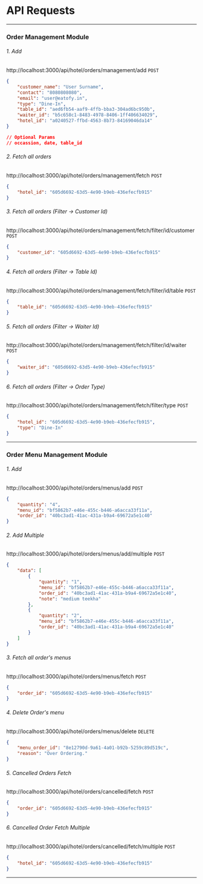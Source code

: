 # API Requests

----------------------------------------------------------------------------------

### Order Management Module

###### 1. Add
http://localhost:3000/api/hotel/orders/management/add
`POST`
```json
{
    "customer_name": "User Surname",
    "contact": "8080808080",
    "email": "user@eatofy.in",
    "type": "Dine-In",
    "table_id": "aed6fb54-aaf9-4ffb-bba3-304ad6bc950b",
    "waiter_id": "b5c658c1-8483-4978-8406-1ff406634029",
    "hotel_id": "a0240527-ffbd-4563-8b73-84169046da14"
}

// Optional Params
// occassion, date, table_id
```

###### 2. Fetch all orders
http://localhost:3000/api/hotel/orders/management/fetch
`POST`
```json
{
    "hotel_id": "605d6692-63d5-4e90-b9eb-436efecfb915"
}
```

###### 3. Fetch all orders (Filter -> Customer Id)
http://localhost:3000/api/hotel/orders/management/fetch/filter/id/customer
`POST`
```json
{
    "customer_id": "605d6692-63d5-4e90-b9eb-436efecfb915"
}
```

###### 4. Fetch all orders (Filter -> Table Id)
http://localhost:3000/api/hotel/orders/management/fetch/filter/id/table
`POST`
```json
{
    "table_id": "605d6692-63d5-4e90-b9eb-436efecfb915"
}
```

###### 5. Fetch all orders (Filter -> Waiter Id)
http://localhost:3000/api/hotel/orders/management/fetch/filter/id/waiter
`POST`
```json
{
    "waiter_id": "605d6692-63d5-4e90-b9eb-436efecfb915"
}
```

###### 6. Fetch all orders (Filter -> Order Type)
http://localhost:3000/api/hotel/orders/management/fetch/filter/type
`POST`
```json
{
    "hotel_id": "605d6692-63d5-4e90-b9eb-436efecfb915",
    "type": "Dine-In"
}
```
----------------------------------------------------------------------------------


### Order Menu Management Module

###### 1. Add
http://localhost:3000/api/hotel/orders/menus/add
`POST`
```json
{
    "quantity": "4",
    "menu_id": "bf5862b7-e46e-455c-b446-a6acca33f11a",
    "order_id": "40bc3ad1-41ac-431a-b9a4-69672a5e1c40"
}
```

###### 2. Add Multiple
http://localhost:3000/api/hotel/orders/menus/add/multiple
`POST`
```json
{
    "data": [
        {
            "quantity": "1",
            "menu_id": "bf5862b7-e46e-455c-b446-a6acca33f11a",
            "order_id": "40bc3ad1-41ac-431a-b9a4-69672a5e1c40",
            "note": "medium teekha"
        },
        {
            "quantity": "2",
            "menu_id": "bf5862b7-e46e-455c-b446-a6acca33f11a",
            "order_id": "40bc3ad1-41ac-431a-b9a4-69672a5e1c40"
        }
    ]
}
```


###### 3. Fetch all order's menus
http://localhost:3000/api/hotel/orders/menus/fetch
`POST`
```json
{
    "order_id": "605d6692-63d5-4e90-b9eb-436efecfb915"
}
```

###### 4. Delete Order's menu
http://localhost:3000/api/hotel/orders/menus/delete
`DELETE`
```json
{
    "menu_order_id": "8e12790d-9a61-4a01-b92b-5259c89d519c",
    "reason": "Over Ordering."
}
```

###### 5. Cancelled Orders Fetch
http://localhost:3000/api/hotel/orders/cancelled/fetch
`POST`
```json
{
    "order_id": "605d6692-63d5-4e90-b9eb-436efecfb915"
}
```

###### 6. Cancelled Order Fetch Multiple
http://localhost:3000/api/hotel/orders/cancelled/fetch/multiple
`POST`
```json
{
    "hotel_id": "605d6692-63d5-4e90-b9eb-436efecfb915"
}
```

----------------------------------------------------------------------------------

